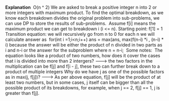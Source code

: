 **Explanation**
​
O(n ^ 2)
We are asked to break a positive integer n into 2 or more integers with maximum product. To find the optimal breakdown, as we know each breakdown divides the original problem into sub-problems, we can use DP  to store  the results of sub-problems.
​
Assume f[i] means the maximum product we can get to breakdown i (i <= n).
Starting point: f[1] = 1
Transition equation:
​
we will recursively go from n to 0
for each n we will calculate answer as
​
for(int i =1;i<n;i++)
ans = max(ans, max(f(n-i) *i , (n-i) * i)
because the answer will be either the product of n divided in two parts as i and n-i or
the answer for the subproblem where n = n-i;
​
Some notes:
​
The equation looks like a product of two numbers, how does it cover the cases that i is divided into more than 2 intergers? ---> the two factors in the multiplication can be f[j] and f[i - j], these two can further break down to a product of multiple integers
Why do we have j as one of the possible factors as in max(j, f[j])? ---> As per above equation, f[j] will be the product of at least two numbers, but in some cases, j itself can be bigger than all the possible product of its breakdowns, for example, when j == 2, f[j] == 1, j is greater than f[j].